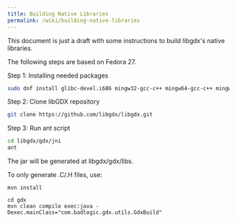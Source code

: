 ```yaml
---
title: Building Native Libraries
permalink: /wiki/building-native-libraries
---
```

This document is just a draft with some instructions to build libgdx's native libraries.

The following steps are based on Fedora 27.


Step 1: Installing needed packages
```bash
sudo dnf install glibc-devel.i686 mingw32-gcc-c++ mingw64-gcc-c++ mingw32-winpthreads-static mingw64-winpthreads-static
```

Step 2: Clone libGDX repository
```bash
git clone https://github.com/libgdx/libgdx.git
```

Step 3: Run ant script
```bash
cd libgdx/gdx/jni
ant
```

The jar will be generated at libgdx/gdx/libs.

To only generate .C/.H files, use:

```
mvn install

cd gdx
mvn clean compile exec:java -Dexec.mainClass="com.badlogic.gdx.utils.GdxBuild"
```